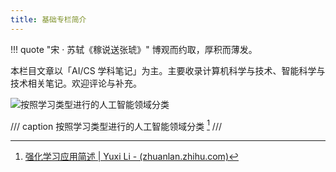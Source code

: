 ```yaml
---
title: 基础专栏简介
---
```


!!! quote "宋 · 苏轼《稼说送张琥》"
    博观而约取，厚积而薄发。

本栏目文章以「AI/CS 学科笔记」为主。主要收录计算机科学与技术、智能科学与技术相关笔记。欢迎评论与补充。

![按照学习类型进行的人工智能领域分类](https://cdn.dwj601.cn/images/20250224083517762.png)

/// caption
按照学习类型进行的人工智能领域分类 [^RL]
///

[^RL]: [强化学习应用简述 | Yuxi Li - (zhuanlan.zhihu.com)](https://zhuanlan.zhihu.com/p/279642231)
